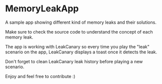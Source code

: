 # MemoryLeakApp
A sample app showing different kind of memory leaks and their solutions.

Make sure to check the source code to understand the concept of each memory leak.

The app is working with LeakCanary so every time you play the "leak" scenario on the app,
LeakCanary displays a toast once it detects the leak.

Don't forget to clean LeakCanary leak history before playing a new scenario.

Enjoy and feel free to contribute :)
